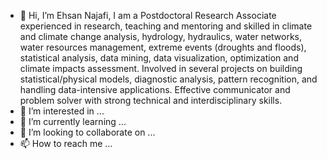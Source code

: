 - 👋 Hi, I’m Ehsan Najafi, I am a Postdoctoral Research Associate experienced in research, teaching and mentoring and skilled in climate and climate change 
analysis, hydrology, hydraulics, water networks, water resources management, extreme events (droughts and floods), statistical analysis, data mining, data 
visualization, optimization and climate impacts assessment. Involved in several projects on building statistical/physical models, diagnostic analysis, pattern 
recognition, and handling data-intensive applications. Effective communicator and problem solver with strong technical and interdisciplinary skills. 
- 👀 I’m interested in ...
- 🌱 I’m currently learning ...
- 💞️ I’m looking to collaborate on ...
- 📫 How to reach me ...

<!---
esnjf/esnjf is a ✨ special ✨ repository because its `README.md` (this file) appears on your GitHub profile.
You can click the Preview link to take a look at your changes.
--->
